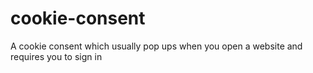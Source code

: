 # cookie-consent
 A cookie consent which usually pop ups  when you open a website  and requires you  to sign in
